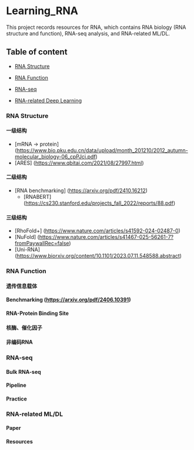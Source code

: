 # Learning_RNA
This project records resources for RNA, which contains RNA biology (RNA structure and function), RNA-seq analysis, and RNA-related ML/DL.
## Table of content
- [RNA Structure](#RNAstructure)

- [RNA Function](#RNAfunction)

- [RNA-seq](#RNA-seq)

- [RNA-related Deep Learning](#RNA-ML/DL)

### RNA Structure
 ####  一级结构
 * [mRNA → protein] (https://www.bio.pku.edu.cn/data/upload/month_201210/2012_autumn-molecular_biology-06_cpPJcj.pdf)
 * [ARES] (https://www.qbitai.com/2021/08/27997.html)
 ####  二级结构
 * [RNA benchmarking] (https://arxiv.org/pdf/2410.16212)
     - [RNABERT] (https://cs230.stanford.edu/projects_fall_2022/reports/88.pdf)
 ####  三级结构
 * [RhoFold+] (https://www.nature.com/articles/s41592-024-02487-0)
 * [NuFold] (https://www.nature.com/articles/s41467-025-56261-7?fromPaywallRec=false)
 * [Uni-RNA] (https://www.biorxiv.org/content/10.1101/2023.07.11.548588.abstract)
        
        
        
        
        
        
        
        
        
        
        
        

### RNA Function
 ####  遗传信息载体
 ####  Benchmarking (https://arxiv.org/pdf/2406.10391)
 ####  RNA-Protein Binding Site
 ####  核酶、催化因子
 ####  非编码RNA

### RNA-seq
 ####  Bulk RNA-seq
 ####  Pipeline
 ####  Practice

### RNA-related ML/DL
 ####  Paper
 ####  Resources
